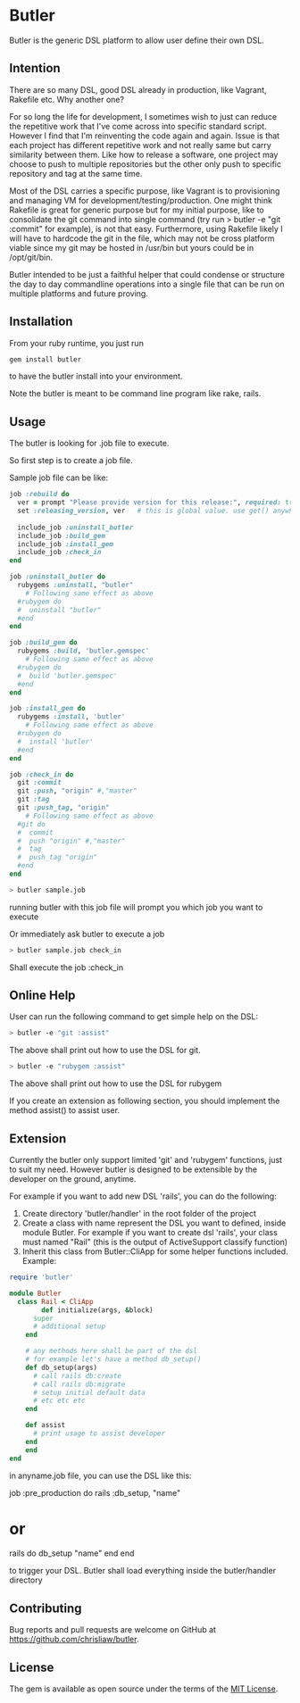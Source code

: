 # Butler

Butler is the generic DSL platform to allow user define their own DSL.

## Intention

There are so many DSL, good DSL already in production, like Vagrant, Rakefile etc. Why another one?

For so long the life for development, I sometimes wish to just can reduce the repetitive work that I've come across into specific standard script. However I find that I'm reinventing the code again and again. Issue is that each project has different repetitive work and not really same but carry similarity between them. Like how to release a software, one project may choose to push to multiple repositories but the other only push to specific repository and tag at the same time.

Most of the DSL carries a specific purpose, like Vagrant is to provisioning and managing VM for development/testing/production. One might think Rakefile is great for generic purpose but for my initial purpose, like to consolidate the git command into single command (try run > butler -e "git :commit" for example), is not that easy. Furthermore, using Rakefile likely I will have to hardcode the git in the file, which may not be cross platform viable since my git may be hosted in /usr/bin but yours could be in /opt/git/bin.

Butler intended to be just a faithful helper that could condense or structure the day to day commandline operations into a single file that can be run on multiple platforms and future proving.

## Installation

From your ruby runtime, you just run

```ruby
gem install butler
```
to have the butler install into your environment. 

Note the butler is meant to be command line program like rake, rails.

## Usage

The butler is looking for .job file to execute. 

So first step is to create a job file.

Sample job file can be like:

```ruby
job :rebuild do
  ver = prompt "Please provide version for this release:", required: true
  set :releasing_version, ver   # this is global value. use get() anywhere to get the value out.
  
  include_job :uninstall_butler
  include_job :build_gem 
  include_job :install_gem
  include_job :check_in
end

job :uninstall_butler do
  rubygems :uninstall, "butler"
	# Following same effect as above
  #rubygem do
  #  uninstall "butler"
  #end
end

job :build_gem do
  rubygems :build, 'butler.gemspec'
	# Following same effect as above
  #rubygem do
  #  build 'butler.gemspec'
  #end
end

job :install_gem do
  rubygems :install, 'butler'
	# Following same effect as above
  #rubygem do
  #  install 'butler'
  #end
end

job :check_in do
  git :commit
  git :push, "origin" #,"master"
  git :tag
  git :push_tag, "origin"
	# Following same effect as above
  #git do
  #  commit
  #  push "origin" #,"master"
  #  tag
  #  push_tag "origin"
  #end
end

```

```sh
> butler sample.job
```
running butler with this job file will prompt you which job you want to execute

Or immediately ask butler to execute a job

```sh
> butler sample.job check_in
```
Shall execute the job :check_in


## Online Help

User can run the following command to get simple help on the DSL:

```sh
> butler -e "git :assist"
```
The above shall print out how to use the DSL for git.

```sh
> butler -e "rubygem :assist"
```
The above shall print out how to use the DSL for rubygem

If you create an extension as following section, you should implement the method assist() to assist user.


## Extension

Currently the butler only support limited 'git' and 'rubygem' functions, just to suit my need.
However butler is designed to be extensible by the developer on the ground, anytime.

For example if you want to add new DSL 'rails', you can do the following:
1. Create directory 'butler/handler' in the root folder of the project
2. Create a class with name represent the DSL you want to defined, inside module Butler. For example if you want to create dsl 'rails', your class must named "Rail" (this is the output of ActiveSupport classify function)
3. Inherit this class from Butler::CliApp for some helper functions included.
Example:
```ruby
require 'butler'

module Butler
  class Rail < CliApp
		def initialize(args, &block)
      super
      # additional setup
    end

    # any methods here shall be part of the dsl
    # for example let's have a method db_setup()
    def db_setup(args)
      # call rails db:create
      # call rails db:migrate
      # setup initial default data
      # etc etc etc
    end

    def assist
      # print usage to assist developer
    end
	end
end
```

in anyname.job file, you can use the DSL like this:

job :pre_production do
  rails :db_setup, "name"
  # or
  rails do
		db_setup "name"
  end
end

to trigger your DSL. Butler shall load everything inside the butler/handler directory


## Contributing

Bug reports and pull requests are welcome on GitHub at https://github.com/chrisliaw/butler.

## License

The gem is available as open source under the terms of the [MIT License](https://opensource.org/licenses/MIT).
